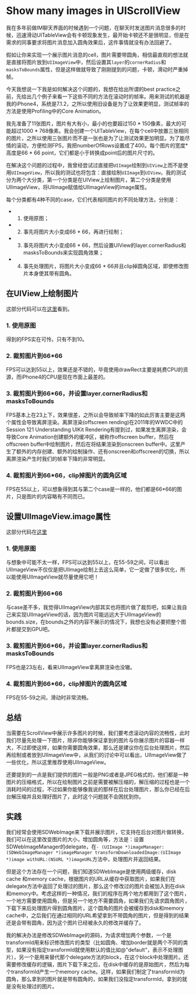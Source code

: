 # Show many images in UIScrollView

我在多年前做IM聊天界面的时候遇到一个问题，在聊天时发送图片消息很多的时候，迅速滑动UITableView会有卡顿现象发生，最开始卡顿还不是很明显，但是在需求的同事要求将图片消息加入圆角效果后，这件事情就没有办法回避了。

假如让你来实现一个展示图片消息的cell，图片需要带圆角，相信最直观的想法就是直接将图片放到`UIImageView`中，然后设置其`layer`的`cornerRadius`和`masksToBounds`属性，但是这样做就导致了刚刚提到的问题，卡顿，滑动时严重掉帧。

今天我想说一下我是如何解决这个问题的，我想在给出所谓的best practice之前，先给出几个例子来看一下这些不同的方法在滚动时的帧率。用来测试的机器是我的iPhone4，系统是7.1.2，之所以使用旧设备是为了让效果更明显，测试帧率的方法是使用Profiling中的Core Animation。 

我先准备了11张图片，图片有大有小，最小的也要超过150 * 150像素，最大的可能超过1000 * 768像素。我会创建一个UITableView，在每个cell中放置三张相同的图片，之所以使用三张图片而不是一张也是为了让测试效果更加明显。为了能尽情的滚动，方便检测FPS，我把numberOfRows设置成了400。每个图片的宽度*高度是66 * 66 point，它们都是小于转换成point后的图片尺寸的。

在解决这个问题的过程中，我曾经尝试过直接把`UIImage`绘制到`UIView`上而不是使用`UIImageView`，所以我的测试也将包含：直接绘制`UIImage`到`UIView`，我的测试分为两个大分类，第一个分类是在UIView上绘制图片，第二个分类是使用UIImageView，将UIImage赋值给UIImageView的image属性。

每个分类都有4种不同的case，它们代表相同图片的不同处理方法，分别是：
- 1. 使用原图；
- 2. 事先将图片大小变成66 * 66，再进行绘制；
- 3. 事先将图片大小变成66 * 66，然后设置UIView的layer.cornerRadius和masksToBounds来实现圆角效果；
- 4. 事先处理图片，将图片大小变成66 * 66并且clip掉圆角区域，即使修改图片本身使其带有圆角。

## 在UIView上绘制图片

这部分代码可以在[这里](https://github.com/kudocc/DemoKit/blob/master/demo/performance/DrawViewContainer.m)看到。

### 1. 使用原图

得到的FPS实在可怜，只有不到10。

### 2. 裁剪图片到66*66

FPS可以达到55以上，效果还是不错的，毕竟使用drawRect主要是耗费CPU的资源，而iPhone4的CPU是现在市面上最差的。

### 3. 裁剪图片到66*66，并设置layer.cornerRadius和masksToBounds

FPS基本上在23上下，效果很差，之所以会导致帧率下降的如此厉害主要是这两个属性会导致离屏渲染。离屏渲染(offscreen rending)在2011年的WWDC中的Session 121 Understanding UIKit Rendering有提到过，如果发生离屏渲染，会导致Core Animation创建额外的缓冲区，被称作offscreen buffer，然后在offscreen buffer中绘制图片，然后在将结果渲染到onscreen buffer中。这里产生了额外的内存创建、额外的绘制操作、还有onscreen和offscreen的切换，所以离屏渲染产生时我们的帧率下降的非常明显。

### 4. 裁剪图片到66*66，clip掉图片的圆角区域

FPS在55以上，可以想象得到其与第二个case是一样的，他们都是66*66的图片，只是图片的内容略有不同而已。

## 设置UIImageView.image属性

这部分代码在[这里](https://github.com/kudocc/DemoKit/blob/master/demo/performance/ImageViewContainer.m)

### 1. 使用原图

与想象中可能不太一样，FPS可以达到55以上，在55-59之间，可以看出UIImageView不仅仅是把UIImage绘制上去这么简单，它一定做了很多优化，所以能使用UIImageView就尽量使用它吧！

### 2. 裁剪图片到66*66

与case差不多，我觉得UIImageView内部其实也将图片做了裁剪吧，如果让我自己来实现UIImageView的话，因为图片可能远远大于UIImageView的bounds.size，在bounds之外的内容不展示的情况下，我想也没有必要把整个图片都提交到GPU吧。

### 3. 裁剪图片到66*66，并设置layer.cornerRadius和masksToBounds

FPS也是23左右，看来UIImageView拿离屏渲染也没辙。

### 4. 裁剪图片到66*66，clip掉图片的圆角区域

FPS在55-59之间，滑动时非常流畅。

## 总结

当需要在ScrollView中展示许多图片的时候，我们要考虑滚动内容的流畅性，此时我们尽量先处理一下图片，除非你能够保证拿到的图片与你展示图片的容器一样大，不过即使这样，如果你需要圆角效果，那么还是建议你在后台处理图片，然后再绘制或者放到UIImageView中，从我们的讨论中可以看出，UIImageView做了一些优化，所以这里推荐使用UIImageView。

还要提到的一点是我们提供的图片一般是PNG或者是JPEG格式的，他们都是一种图片的压缩格式，所以在绘制图片之前是需要被解压缩的，解压缩的过程也是一个消耗时间的过程，不过如果你能够像我说的那样在后台处理图片，那么你已经在后台解压缩并且处理好图片了，此时这个问题就不会困扰到你。

## 实践

我们经常会使用SDWebImage来下载并展示图片，它支持在后台对图片做转换，我们可以在这里改变图片的大小，增加圆角等，方法是：设置SDWebImageManager的delegate，在`- (UIImage *)imageManager:(SDWebImageManager *)imageManager transformDownloadedImage:(UIImage *)image withURL:(NSURL *)imageURL`方法中，处理图片并返回结果。

但是这个方法存在一个问题，我们知道SDWebImage是使用两级缓存，disk cache 和memory cache，根据图片的URL从缓存中获取图片，如果我们在delegate方法中返回了处理过的图片，那么这个修改过的图片会被加入到在disk和memory中。考虑这样的一种情况，我们的程序在两个地方都用到了这个图片，一个地方需要使用圆角，但是另一个地方不需要圆角，如果我们先请求圆角图片，下载下来后处理图片得到圆角图片，这个圆角的图片会被缓存到disk和memory cache中，之后我们在通过相同的URL希望拿到不带圆角的图片，但是得到的结果还是会带有圆角，因为这个图片已经被永久的修改并缓存了。

我的解决办法是修改SDWebImage的源码，为请求增加两个参数，一个是transformId用来标识修改图片的类型（比如圆角、增加border就是两个不同的类型，如果没有指定transformId就使用默认的值比如@"default"，表示不处理图片），另一个是用来替代那个delegate方法的block，在这个block中处理图片。还需要修改缓存的逻辑，图片下载下来之后，在disk中缓存的是原始图片，然后为每个transformId产生一个memory cache。这样，如果我们制定了transformId为圆角，那么拿到的图片就是带有圆角的，如果我们没指定transformId，拿到的就是没有处理过的图片。
